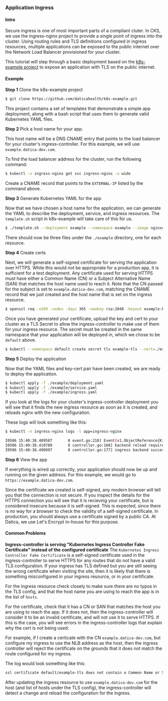### Application Ingress

#### Intro
Secure ingress is one of most important parts of a compliant cluter. In CKS, we use the ingress-nginx project to provide a single point of ingress into the cluster. Using routing rules and TLS definitions configured in ingress resources, multiple applications can be exposed to the public internet over the Network Load Balancer provisioned for your cluster.

This tutorial will step through a basic deployment based on the [k8s-example project](https://github.com/daticahealth/k8s-example) to expose an application with TLS on the public internet.

#### Example

**Step 1**
Clone the k8s-example project

```sh
$ git clone https://github.com/daticahealth/k8s-example.git
```

This project contains a set of templates that demonstrate a simple app deployment, along with a bash script that uses them to generate valid Kubernetes YAML files.

**Step 2**
Pick a host name for your app.

This host name will be a DNS CNAME entry that points to the load balancer for your cluster's ingress-controller. For this example, we will use `example.datica-dev.com`.

To find the load balancer address for the cluster, run the following command:

```sh
$ kubectl -n ingress-nginx get svc ingress-nginx -o wide
```

Create a CNAME record that points to the `EXTERNAL-IP` listed by the command above.

**Step 3**
Generate Kubernetes YAML for the app

Now that we have chosen a host name for the application, we can generate the YAML to describe the deployment, service, and ingress resources. The `template.sh` script in k8s-example will take care of this for us.

```sh
$ ./template.sh --deployment example --namespace example --image nginxdemos/hello --port 1234 --hostname example.datica-dev.com
```

There should now be three files under the `./example` directory, one for each resource.

**Step 4**
Create certs

Next, we will generate a self-signed certificate for serving the application over HTTPS. While this would not be appropriate for a production app, it is sufficient for a test deployment. Any certificate used for serving HTTPS must have either a Common Name (CN) or a Subject Alternative Name (SAN) that matches the host name used to reach it. Note that the CN passed for the subject is set to `example.datica-dev.com`, matching the CNAME record that we just created and the host name that is set on the ingress resource.

```sh
$ openssl req -x509 -nodes -days 365 -newkey rsa:2048 -keyout example-key.pem -out example-cert.pem -subj "/CN=example.datica-dev.com/O=datica-dev"
```

Once you have generated your certificate, upload the key and cert to your cluster as a TLS Secret to allow the ingress-controller to make use of them for your ingress resource. The secret must be created in the same namespace that your application will be deployed in, which we chose to be `default` above.

```sh
$ kubectl --namespace default create secret tls example-tls --cert=./example-cert.pem --key=./example-key.pem
```

**Step 5**
Deploy the application

Now that the YAML files and key-cert pair have been created, we are ready to deploy the application.

```sh
$ kubectl apply -f ./example/deployment.yaml
$ kubectl apply -f ./example/service.yaml
$ kubectl apply -f ./example/ingress.yaml
```

If you look at the logs for your cluster's ingress-controller deployment you will see that it finds the new ingress resource as soon as it is created, and reloads nginx with the new configuration.

These logs will look something like this:

```sh
$ kubectl -n ingress-nginx logs -l app=ingress-nginx

I0506 15:40:38.409587       8 event.go:218] Event(v1.ObjectReference{Kind:"Ingress", Namespace:"default", Name:"example", UID:"2981f152-7015-11e9-9c24-0a3a6c9dd1e6", APIVersion:"extensions", ResourceVersion:"3278649", FieldPath:""}): type: 'Normal' reason: 'UPDATE' Ingress default/example
I0506 15:40:38.410780       8 controller.go:168] backend reload required
I0506 15:40:38.490997       8 controller.go:177] ingress backend successfully reloaded...
```

**Step 6**
View the app

If everything is wired up correctly, your application should now be up and running on the given address. For this example, we would go to `https://example.datica-dev.com`.

Since the certificate we created is self-signed, any modern browser will tell you that the connection is not secure. If you inspect the details for the HTTPS connection you will see that it is recieving your certificate, but is considered insecure because it is self-signed. This is expected, since there is no way for a browser to check the validity of a self-signed certificate. In production, you should always use a certificate signed by a public CA. At Datica, we use Let's Encrypt in-house for this purpose.

#### Common Problems

**Ingress-controller is serving "Kubernetes Ingress Controller Fake Certificate" instead of the configured certificate**
The `Kubernetes Ingress Controller Fake Certificate` is a self-signed certificate used in the ingress-controller to serve HTTPS for any routes that do not have a valid TLS configuration. If your ingress has TLS defined but you are still seeing the wrong certificate when visiting the site, then it is likely that there is something misconfigured in your ingress resource, or in your certificate.

For the ingress resource check closely to make sure there are no typos in the TLS config, and that the host name you are using to reach the app is in the list of `hosts`.

For the certificate, check that it has a CN or SAN that matches the host you are using to reach the app. If it does not, then the ingress-controller will consider it to be an invalid certificate, and will not use it to serve HTTPS. If this is the case, you will see errors in the ingress-controller logs that explain why the cert is not being used:

For example, if I create a certicate with the CN `example.datica-dev.com`, but configure my ingress to use the NLB address as the host, then the ingress controller will reject the certificate on the grounds that it does not match the route configured for my ingress.

The log would look something like this:
```sh
ssl certificate default/example-tls does not contain a Common Name or Subject Alternative Name for host <NLB_Address>. Reason: x509: certificate is valid for example.datica-dev.com, not <NLB_Address>
```

After updating the ingress resource to use `example.datica-dev.com` for the host (and list of hosts under the TLS config), the ingress-controller will detect a change and reload the configuration for the ingress.